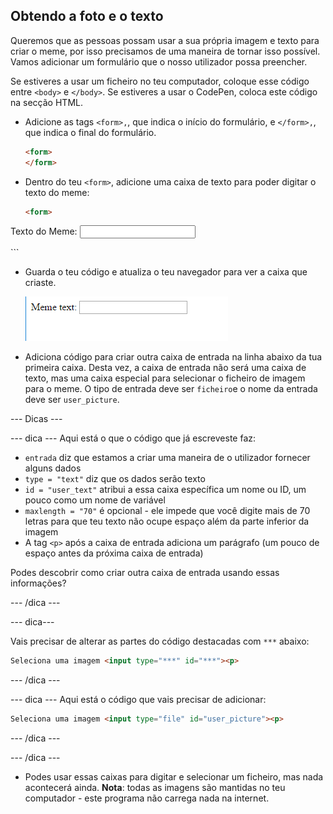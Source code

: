 ## Obtendo a foto e o texto

Queremos que as pessoas possam usar a sua própria imagem e texto para criar o meme, por isso precisamos de uma maneira de tornar isso possível. Vamos adicionar um formulário que o nosso utilizador possa preencher.

Se estiveres a usar um ficheiro no teu computador, coloque esse código entre `<body>` e `</body>`. Se estiveres a usar o CodePen, coloca este código na secção HTML.

- Adicione as tags `<form>,`, que indica o início do formulário, e `</form>,`, que indica o final do formulário.

    ```html
    <form>
    </form>
    ```

- Dentro do teu `<form>`, adicione uma caixa de texto para poder digitar o texto do meme:

  ```html
  <form>
 Texto do Meme: <input type="text" id="user_text" maxlength="70"><p>
  </form>
  ```

- Guarda o teu código e atualiza o teu navegador para ver a caixa que criaste.

    ![Primeira caixa](images/first-box.png)

- Adiciona código para criar outra caixa de entrada na linha abaixo da tua primeira caixa. Desta vez, a caixa de entrada não será uma caixa de texto, mas uma caixa especial para selecionar o ficheiro de imagem para o meme. O tipo de entrada deve ser `ficheiro`e o nome da entrada deve ser `user_picture`.

--- Dicas ---

--- dica --- Aqui está o que o código que já escreveste faz:

  * `entrada` diz que estamos a criar uma maneira de o utilizador fornecer alguns dados
  * `type = "text"` diz que os dados serão texto
  * `id = "user_text"` atribui a essa caixa específica um nome ou ID, um pouco como um nome de variável
  * `maxlength = "70"` é opcional - ele impede que você digite mais de 70 letras para que teu texto não ocupe espaço além da parte inferior da imagem
  * A tag `<p>` após a caixa de entrada adiciona um parágrafo (um pouco de espaço antes da próxima caixa de entrada)

Podes descobrir como criar outra caixa de entrada usando essas informações?

--- /dica ---

--- dica---

Vais precisar de alterar as partes do código destacadas com `***` abaixo:

```html
Seleciona uma imagem <input type="***" id="***"><p>
```

--- /dica ---

--- dica --- Aqui está o código que vais precisar de adicionar:

```html
Seleciona uma imagem <input type="file" id="user_picture"><p>
```
--- /dica ---

--- /dica ---

- Podes usar essas caixas para digitar e selecionar um ficheiro, mas nada acontecerá ainda. **Nota**: todas as imagens são mantidas no teu computador - este programa não carrega nada na internet.
